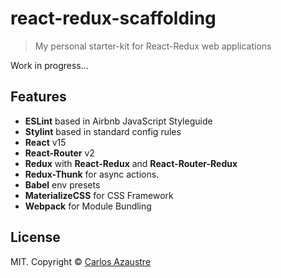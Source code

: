 # react-redux-scaffolding

>My personal starter-kit for React-Redux web applications

Work in progress...

## Features
* **ESLint** based in Airbnb JavaScript Styleguide
* **Stylint** based in standard config rules
* **React** v15
* **React-Router** v2
* **Redux** with **React-Redux** and **React-Router-Redux**
* **Redux-Thunk** for async actions.
* **Babel** env presets
* **MaterializeCSS** for CSS Framework
* **Webpack** for Module Bundling

## License
MIT. Copyright &copy; [Carlos Azaustre](https://carlosazaustre.es/blog)
